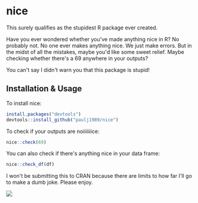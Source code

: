 # nice

This surely qualifies as the stupidest R package ever created.

Have you ever wondered whether you've made anything nice in R? No probably not. No one ever makes anything nice. We just make errors. But in the midst of all the mistakes, maybe you'd like some sweet relief. Maybe checking whether there's a 69 anywhere in your outputs?

You can't say I didn't warn you that this package is stupid!

## Installation & Usage

To install nice:

```R
install.packages("devtools")
devtools::install_github("paulj1989/nice")
```

To check if your outputs are noiiiiiiice:

```R
nice::check(69)
```

You can also check if there's anything nice in your data frame:

```R
nice::check_df(df)
```

I won't be submitting this to CRAN because there are limits to how far I'll go to make a dumb joke. Please enjoy.

![](https://media.giphy.com/media/1jkV5ifEE5EENHESRa/giphy.gif)
